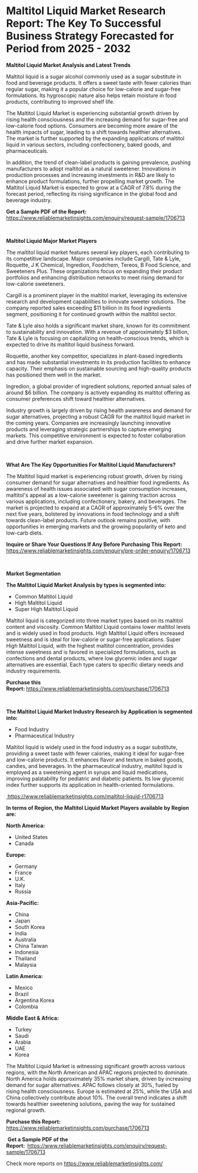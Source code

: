 <p><h1>Maltitol Liquid Market Research Report: The Key To Successful Business Strategy Forecasted for Period from 2025 - 2032</h1></p><p><strong>Maltitol Liquid Market Analysis and Latest Trends</strong></p>
<p><p>Maltitol liquid is a sugar alcohol commonly used as a sugar substitute in food and beverage products. It offers a sweet taste with fewer calories than regular sugar, making it a popular choice for low-calorie and sugar-free formulations. Its hygroscopic nature also helps retain moisture in food products, contributing to improved shelf life.</p><p>The Maltitol Liquid Market is experiencing substantial growth driven by rising health consciousness and the increasing demand for sugar-free and low-calorie food options. Consumers are becoming more aware of the health impacts of sugar, leading to a shift towards healthier alternatives. The market is further supported by the expanding applications of maltitol liquid in various sectors, including confectionery, baked goods, and pharmaceuticals.</p><p>In addition, the trend of clean-label products is gaining prevalence, pushing manufacturers to adopt maltitol as a natural sweetener. Innovations in production processes and increasing investments in R&D are likely to enhance product formulations, further propelling market growth. The Maltitol Liquid Market is expected to grow at a CAGR of 7.8% during the forecast period, reflecting its rising significance in the global food and beverage industry.</p></p>
<p><strong>Get a Sample PDF of the Report:&nbsp;</strong> <a href="https://www.reliablemarketinsights.com/enquiry/request-sample/1706713?utm_campaign=2197&utm_medium=2&utm_source=Github&utm_content=ia&utm_term=07042025&utm_id=maltitol-liquid">https://www.reliablemarketinsights.com/enquiry/request-sample/1706713</a></p>
<p>&nbsp;</p>
<p><strong>Maltitol Liquid Major Market Players</strong></p>
<p><p>The maltitol liquid market features several key players, each contributing to its competitive landscape. Major companies include Cargill, Tate & Lyle, Roquette, J K Chemical, Ingredion, Foodchem, Tereos, B Food Science, and Sweeteners Plus. These organizations focus on expanding their product portfolios and enhancing distribution networks to meet rising demand for low-calorie sweeteners.</p><p>Cargill is a prominent player in the maltitol market, leveraging its extensive research and development capabilities to innovate sweeter solutions. The company reported sales exceeding $11 billion in its food ingredients segment, positioning it for continued growth within the maltitol sector.</p><p>Tate & Lyle also holds a significant market share, known for its commitment to sustainability and innovation. With a revenue of approximately $3 billion, Tate & Lyle is focusing on capitalizing on health-conscious trends, which is expected to drive its maltitol liquid business forward.</p><p>Roquette, another key competitor, specializes in plant-based ingredients and has made substantial investments in its production facilities to enhance capacity. Their emphasis on sustainable sourcing and high-quality products has positioned them well in the market.</p><p>Ingredion, a global provider of ingredient solutions, reported annual sales of around $6 billion. The company is actively expanding its maltitol offering as consumer preferences shift toward healthier alternatives.</p><p>Industry growth is largely driven by rising health awareness and demand for sugar alternatives, projecting a robust CAGR for the maltitol liquid market in the coming years. Companies are increasingly launching innovative products and leveraging strategic partnerships to capture emerging markets. This competitive environment is expected to foster collaboration and drive further market expansion.</p></p>
<p>&nbsp;</p>
<p><strong>What Are The Key Opportunities For Maltitol Liquid Manufacturers?</strong></p>
<p><p>The Maltitol liquid market is experiencing robust growth, driven by rising consumer demand for sugar alternatives and healthier food ingredients. As awareness of health issues associated with sugar consumption increases, maltitol's appeal as a low-calorie sweetener is gaining traction across various applications, including confectionery, bakery, and beverages. The market is projected to expand at a CAGR of approximately 5-6% over the next five years, bolstered by innovations in food technology and a shift towards clean-label products. Future outlook remains positive, with opportunities in emerging markets and the growing popularity of keto and low-carb diets.</p></p>
<p><strong>Inquire or Share Your Questions If Any Before Purchasing This Report:</strong> <a href="https://www.reliablemarketinsights.com/enquiry/pre-order-enquiry/1706713?utm_campaign=2197&utm_medium=2&utm_source=Github&utm_content=ia&utm_term=07042025&utm_id=maltitol-liquid">https://www.reliablemarketinsights.com/enquiry/pre-order-enquiry/1706713</a></p>
<p>&nbsp;</p>
<p><strong>Market Segmentation</strong></p>
<p><strong>The Maltitol Liquid Market Analysis by types is segmented into:</strong></p>
<p><ul><li>Common Maltitol Liquid</li><li>High Maltitol Liquid</li><li>Super High Maltitol Liquid</li></ul></p>
<p><p>Maltitol liquid is categorized into three market types based on its maltitol content and viscosity. Common Maltitol Liquid contains lower maltitol levels and is widely used in food products. High Maltitol Liquid offers increased sweetness and is ideal for low-calorie or sugar-free applications. Super High Maltitol Liquid, with the highest maltitol concentration, provides intense sweetness and is favored in specialized formulations, such as confections and dental products, where low glycemic index and sugar alternatives are essential. Each type caters to specific dietary needs and industry requirements.</p></p>
<p><strong>Purchase this Report:&nbsp;</strong><a href="https://www.reliablemarketinsights.com/purchase/1706713?utm_campaign=2197&utm_medium=2&utm_source=Github&utm_content=ia&utm_term=07042025&utm_id=maltitol-liquid">https://www.reliablemarketinsights.com/purchase/1706713</a></p>
<p>&nbsp;</p>
<p><strong>The Maltitol Liquid Market Industry Research by Application is segmented into:</strong></p>
<p><ul><li>Food Industry</li><li>Pharmaceutical Industry</li></ul></p>
<p><p>Maltitol liquid is widely used in the food industry as a sugar substitute, providing a sweet taste with fewer calories, making it ideal for sugar-free and low-calorie products. It enhances flavor and texture in baked goods, candies, and beverages. In the pharmaceutical industry, maltitol liquid is employed as a sweetening agent in syrups and liquid medications, improving palatability for pediatric and diabetic patients. Its low glycemic index further supports its application in health-oriented formulations.</p></p>
<p><a href="https://www.reliablemarketinsights.com/maltitol-liquid-r1706713?utm_campaign=2197&utm_medium=2&utm_source=Github&utm_content=ia&utm_term=07042025&utm_id=maltitol-liquid">&nbsp;https://www.reliablemarketinsights.com/maltitol-liquid-r1706713</a></p>
<p><strong>In terms of Region, the Maltitol Liquid Market Players available by Region are:</strong></p>
<p>
    <p> <strong> North America: </strong>
        <ul>
            <li>United States</li>
            <li>Canada</li>
        </ul>
        </p> 
    <p> <strong> Europe: </strong>
        <ul>
            <li>Germany</li>
            <li>France</li>
            <li>U.K.</li>
            <li>Italy</li>
            <li>Russia</li>
        </ul>
        </p> 
    <p> <strong> Asia-Pacific: </strong>
        <ul>
            <li>China</li>
            <li>Japan</li>
            <li>South Korea</li>
            <li>India</li>
            <li>Australia</li>
            <li>China Taiwan</li>
            <li>Indonesia</li>
            <li>Thailand</li>
            <li>Malaysia</li>
        </ul>
        </p> 
    <p> <strong> Latin America: </strong>
        <ul>
            <li>Mexico</li>
            <li>Brazil</li>
            <li>Argentina Korea</li>
            <li>Colombia</li>
        </ul>
        </p> 
    <p> <strong> Middle East & Africa: </strong>
        <ul>
            <li>Turkey</li>
            <li>Saudi</li>
            <li>Arabia</li>
            <li>UAE</li>
            <li>Korea</li>
        </ul>
    </p>
    </p>
<p><p>The Maltitol Liquid Market is witnessing significant growth across various regions, with the North American and APAC regions projected to dominate. North America holds approximately 35% market share, driven by increasing demand for sugar alternatives. APAC follows closely at 30%, fueled by rising health consciousness. Europe is estimated at 25%, while the USA and China collectively contribute about 10%. The overall trend indicates a shift towards healthier sweetening solutions, paving the way for sustained regional growth.</p></p>
<p><strong>Purchase this Report: </strong><a href="https://www.reliablemarketinsights.com/purchase/1706713?utm_campaign=2197&utm_medium=2&utm_source=Github&utm_content=ia&utm_term=07042025&utm_id=maltitol-liquid">https://www.reliablemarketinsights.com/purchase/1706713</a></p>
<p>&nbsp;<strong>Get a Sample PDF of the Report:&nbsp;&nbsp;</strong><a href="https://www.reliablemarketinsights.com/enquiry/request-sample/1706713?utm_campaign=2197&utm_medium=2&utm_source=Github&utm_content=ia&utm_term=07042025&utm_id=maltitol-liquid">https://www.reliablemarketinsights.com/enquiry/request-sample/1706713</a></p>
<p><strong></strong></p>
<p>Check more reports on <a href="https://www.reliablemarketinsights.com/?utm_campaign=2197&utm_medium=2&utm_source=Github&utm_content=ia&utm_term=07042025&utm_id=maltitol-liquid">https://www.reliablemarketinsights.com/</a></p>
